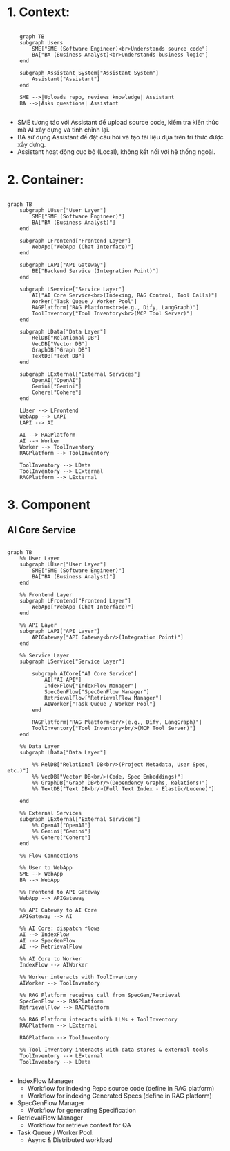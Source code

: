 
# 1. Context:

```mermaid

    graph TB
    subgraph Users
        SME["SME (Software Engineer)<br>Understands source code"]
        BA["BA (Business Analyst)<br>Understands business logic"]
    end

    subgraph Assistant_System["Assistant System"]
        Assistant["Assistant"]
    end

    SME -->|Uploads repo, reviews knowledge| Assistant
    BA -->|Asks questions| Assistant


```

- SME tương tác với Assistant để upload source code, kiểm tra kiến thức mà AI xây dựng và tinh chỉnh lại.
- BA sử dụng Assistant để đặt câu hỏi và tạo tài liệu dựa trên tri thức được xây dựng.
- Assistant hoạt động cục bộ (Local), không kết nối với hệ thống ngoài.

# 2. Container:

```mermaid

graph TB
    subgraph LUser["User Layer"]
        SME["SME (Software Engineer)"]
        BA["BA (Business Analyst)"]
    end

    subgraph LFrontend["Frontend Layer"]
        WebApp["WebApp (Chat Interface)"]
    end

    subgraph LAPI["API Gateway"]
        BE["Backend Service (Integration Point)"]
    end

    subgraph LService["Service Layer"]
        AI["AI Core Service<br>(Indexing, RAG Control, Tool Calls)"]
        Worker["Task Queue / Worker Pool"]
        RAGPlatform["RAG Platform<br>(e.g., Dify, LangGraph)"]
        ToolInventory["Tool Inventory<br>(MCP Tool Server)"]
    end

    subgraph LData["Data Layer"]
        RelDB["Relational DB"]
        VecDB["Vector DB"]
        GraphDB["Graph DB"]
        TextDB["Text DB"]
    end

    subgraph LExternal["External Services"]
        OpenAI["OpenAI"]
        Gemini["Gemini"]
        Cohere["Cohere"]
    end

    LUser --> LFrontend
    WebApp --> LAPI
    LAPI --> AI
    
    AI --> RAGPlatform
    AI --> Worker
    Worker --> ToolInventory
    RAGPlatform --> ToolInventory

    ToolInventory --> LData
    ToolInventory --> LExternal
    RAGPlatform --> LExternal

```

# 3. Component

## AI Core Service
```mermaid

graph TB
    %% User Layer
    subgraph LUser["User Layer"]
        SME["SME (Software Engineer)"]
        BA["BA (Business Analyst)"]
    end

    %% Frontend Layer
    subgraph LFrontend["Frontend Layer"]
        WebApp["WebApp (Chat Interface)"]
    end

    %% API Layer
    subgraph LAPI["API Layer"]
        APIGateway["API Gateway<br/>(Integration Point)"]
    end

    %% Service Layer
    subgraph LService["Service Layer"]

        subgraph AICore["AI Core Service"]
            AI["AI API"]
            IndexFlow["IndexFlow Manager"]
            SpecGenFlow["SpecGenFlow Manager"]
            RetrievalFlow["RetrievalFlow Manager"]
            AIWorker["Task Queue / Worker Pool"]
        end

        RAGPlatform["RAG Platform<br/>(e.g., Dify, LangGraph)"]
        ToolInventory["Tool Inventory<br/>(MCP Tool Server)"]
    end

    %% Data Layer
    subgraph LData["Data Layer"]

        %% RelDB["Relational DB<br/>(Project Metadata, User Spec, etc.)"]
        %% VecDB["Vector DB<br/>(Code, Spec Embeddings)"]
        %% GraphDB["Graph DB<br/>(Dependency Graphs, Relations)"]
        %% TextDB["Text DB<br/>(Full Text Index - Elastic/Lucene)"]

    end

    %% External Services
    subgraph LExternal["External Services"]
        %% OpenAI["OpenAI"]
        %% Gemini["Gemini"]
        %% Cohere["Cohere"]
    end

    %% Flow Connections

    %% User to WebApp
    SME --> WebApp
    BA --> WebApp

    %% Frontend to API Gateway
    WebApp --> APIGateway

    %% API Gateway to AI Core
    APIGateway --> AI

    %% AI Core: dispatch flows
    AI --> IndexFlow
    AI --> SpecGenFlow
    AI --> RetrievalFlow

    %% AI Core to Worker
    IndexFlow --> AIWorker

    %% Worker interacts with ToolInventory
    AIWorker --> ToolInventory

    %% RAG Platform receives call from SpecGen/Retrieval
    SpecGenFlow --> RAGPlatform
    RetrievalFlow --> RAGPlatform

    %% RAG Platform interacts with LLMs + ToolInventory
    RAGPlatform --> LExternal

    RAGPlatform --> ToolInventory

    %% Tool Inventory interacts with data stores & external tools
    ToolInventory --> LExternal
    ToolInventory --> LData


```

- IndexFlow Manager
    - Workflow for indexing Repo source code (define in RAG platform)
    - Workflow for indexing Generated Specs (define in RAG platform)
- SpecGenFlow Manager
    - Workflow for generating Specification
- RetrievalFlow Manager
    - Workflow for retrieve context for QA    
- Task Queue / Worker Pool:
    - Async & Distributed workload
